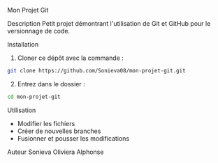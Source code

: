 Mon Projet Git

Description
Petit projet démontrant l'utilisation de Git et GitHub pour le versionnage de code.

Installation
1. Cloner ce dépôt avec la commande :
```bash
git clone https://github.com/Sonieva08/mon-projet-git.git
```

2. Entrez dans le dossier :
```bash
cd mon-projet-git
```

Utilisation
- Modifier les fichiers  
- Créer de nouvelles branches  
- Fusionner et pousser les modifications  

Auteur
Sonieva Oliviera Alphonse
